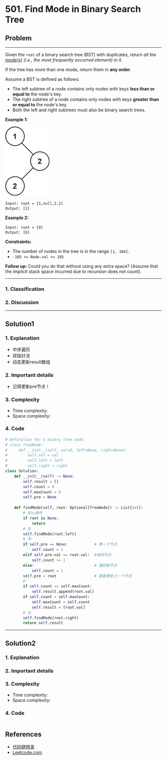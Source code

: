 # 501. Find Mode in Binary Search Tree

## Problem

*****

Given the `root` of a binary search tree (BST) with duplicates, return *all the [mode(s)](https://en.wikipedia.org/wiki/Mode_(statistics)) (i.e., the most frequently occurred element) in it*.

If the tree has more than one mode, return them in **any order**.

Assume a BST is defined as follows:

- The left subtree of a node contains only nodes with keys **less than or equal to** the node's key.
- The right subtree of a node contains only nodes with keys **greater than or equal to** the node's key.
- Both the left and right subtrees must also be binary search trees.

 

**Example 1:**

![img](./0501%20Find%20Mode%20in%20Binary%20Search%20Tree.assets/mode-tree.jpg)

```
Input: root = [1,null,2,2]
Output: [2]
```

**Example 2:**

```
Input: root = [0]
Output: [0]
```

 

**Constraints:**

- The number of nodes in the tree is in the range `[1, 104]`.
- `-105 <= Node.val <= 105`

 

**Follow up:** Could you do that without using any extra space? (Assume that the implicit stack space incurred due to recursion does not count).

******

### 1. Classification



### 2. Discussion





*******

## Solution1

### 1. Explanation

- 中序遍历
- 双指针法
- 动态更新result数组



### 2. Important details

- 记得更新pre节点！



### 3. Complexity

- Time complexity:
- Space complexity:



### 4. Code

```python
# Definition for a binary tree node.
# class TreeNode:
#     def __init__(self, val=0, left=None, right=None):
#         self.val = val
#         self.left = left
#         self.right = right
class Solution:
    def __init__(self) -> None:
        self.result = []
        self.count = 0
        self.maxCount = 0
        self.pre = None
        
    def findMode(self, root: Optional[TreeNode]) -> List[int]:
        # 终止条件
        if root is None:
            return
        # 左
        self.findMode(root.left)
        # 中
        if self.pre == None:            # 第一个节点
            self.count = 1 
        elif self.pre.val == root.val:  #相同节点
            self.count += 1
        else:                           # 遇到新节点
            self.count = 1
        self.pre = root                 # 需要更新上一个节点
        # 
        if self.count == self.maxCount:
            self.result.append(root.val)
        if self.count > self.maxCount:
            self.maxCount = self.count
            self.result = [root.val]
        # 右
        self.findMode(root.right)
        return self.result
```



********

## Solution2

### 1. Explanation





### 2. Important details





### 3. Complexity

- Time complexity:
- Space complexity:



### 4. Code

```python

```

## References

- [代码随想录 ](https://github.com/youngyangyang04/leetcode-master)
- [Leetcode.com](https://leetcode.com/problemset/all/)
